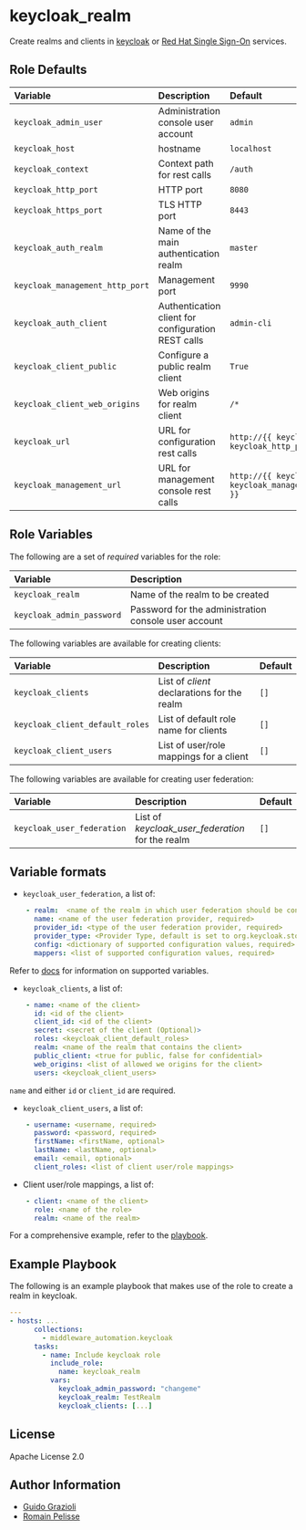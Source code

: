 keycloak_realm
==============
<!--start description_realm -->

Create realms and clients in [keycloak](https://keycloak.org/) or [Red Hat Single Sign-On](https://access.redhat.com/products/red-hat-single-sign-on) services.
<!--end description_realm -->

Role Defaults
-------------

| Variable | Description | Default |
|:---------|:------------|:--------|
|`keycloak_admin_user`| Administration console user account | `admin` |
|`keycloak_host`| hostname | `localhost` |
|`keycloak_context`| Context path for rest calls | `/auth` |
|`keycloak_http_port`| HTTP port | `8080` |
|`keycloak_https_port`| TLS HTTP port | `8443` |
|`keycloak_auth_realm`| Name of the main authentication realm | `master` |
|`keycloak_management_http_port`| Management port | `9990` |
|`keycloak_auth_client`| Authentication client for configuration REST calls | `admin-cli` |
|`keycloak_client_public`| Configure a public realm client | `True` |
|`keycloak_client_web_origins`| Web origins for realm client | `/*` |
|`keycloak_url`| URL for configuration rest calls | `http://{{ keycloak_host }}:{{ keycloak_http_port }}` |
|`keycloak_management_url`| URL for management console rest calls | `http://{{ keycloak_host }}:{{ keycloak_management_http_port }}` |


Role Variables
--------------

The following are a set of _required_ variables for the role:

| Variable | Description |
|:---------|:------------|
|`keycloak_realm` | Name of the realm to be created |
|`keycloak_admin_password`| Password for the administration console user account |


The following variables are available for creating clients:

| Variable | Description | Default |
|:---------|:------------|:---------|
|`keycloak_clients` | List of _client_ declarations for the realm | `[]` |
|`keycloak_client_default_roles` | List of default role name for clients | `[]` |
|`keycloak_client_users` | List of user/role mappings for a client | `[]` |


The following variables are available for creating user federation:

| Variable | Description | Default |
|:---------|:------------|:---------|
|`keycloak_user_federation` | List of _keycloak_user_federation_ for the realm | `[]` |


Variable formats
----------------

* `keycloak_user_federation`, a list of:

```yaml
    - realm:  <name of the realm in which user federation should be configured, required>
      name: <name of the user federation provider, required>
      provider_id: <type of the user federation provider, required>
      provider_type: <Provider Type, default is set to org.keycloak.storage.UserStorageProvider>
      config: <dictionary of supported configuration values, required>
      mappers: <list of supported configuration values, required>
```

Refer to [docs](https://docs.ansible.com/ansible/latest/collections/community/general/keycloak_user_federation_module.html) for information on supported variables.


* `keycloak_clients`, a list of:

```yaml
    - name: <name of the client>
      id: <id of the client>
      client_id: <id of the client>
      secret: <secret of the client (Optional)>
      roles: <keycloak_client_default_roles>
      realm: <name of the realm that contains the client>
      public_client: <true for public, false for confidential>
      web_origins: <list of allowed we origins for the client>
      users: <keycloak_client_users>
```

`name` and either `id` or `client_id` are required.


* `keycloak_client_users`, a list of:

```yaml
    - username: <username, required>
      password: <password, required>
      firstName: <firstName, optional>
      lastName: <lastName, optional>
      email: <email, optional>
      client_roles: <list of client user/role mappings>
```

* Client user/role mappings, a list of:

```yaml
    - client: <name of the client>
      role: <name of the role>
      realm: <name of the realm>
```

For a comprehensive example, refer to the [playbook](../../playbooks/keycloak_realm.yml).


Example Playbook
----------------

The following is an example playbook that makes use of the role to create a realm in keycloak.

```yaml
---
- hosts: ...
      collections:
        - middleware_automation.keycloak
      tasks:
        - name: Include keycloak role
          include_role:
            name: keycloak_realm
          vars:
            keycloak_admin_password: "changeme"
            keycloak_realm: TestRealm
            keycloak_clients: [...]
```


License
-------

Apache License 2.0


Author Information
------------------

* [Guido Grazioli](https://github.com/guidograzioli)
* [Romain Pelisse](https://github.com/rpelisse)
